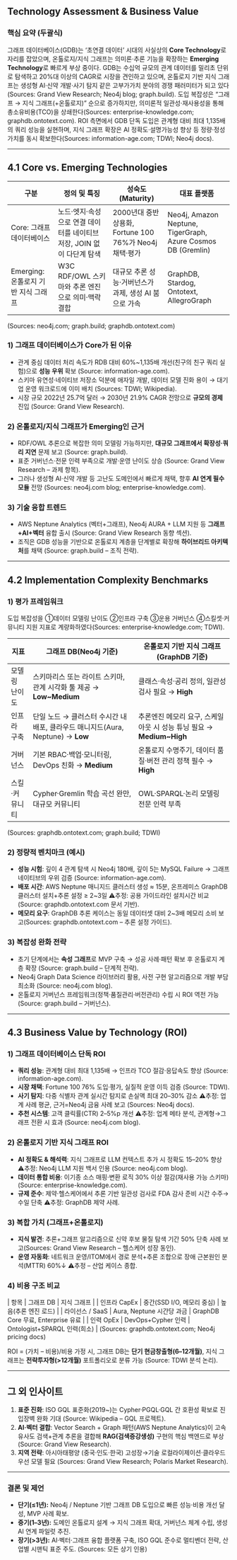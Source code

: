 ## Technology Assessment & Business Value 

### 핵심 요약 (두괄식)
그래프 데이터베이스(GDB)는 ‘초연결 데이터’ 시대의 사실상의 **Core Technology**로 자리를 잡았으며, 온톨로지/지식 그래프는 의미론‧추론 기능을 확장하는 **Emerging Technology**로 빠르게 부상 중이다. GDB는 수십억 규모의 관계 데이터를 밀리초 단위로 탐색하고 20%대 이상의 CAGR로 시장을 견인하고 있으며, 온톨로지 기반 지식 그래프는 생성형 AI‧신약 개발‧사기 탐지 같은 고부가가치 분야의 경쟁 패러미터가 되고 있다(Sources: Grand View Research; Neo4j blog; graph.build). 도입 복잡성은 “그래프 → 지식 그래프(+온톨로지)” 순으로 증가하지만, 의미론적 일관성·재사용성을 통해 총소유비용(TCO)을 상쇄한다(Sources: enterprise-knowledge.com; graphdb.ontotext.com). ROI 측면에서 GDB 단독 도입은 관계형 대비 최대 1,135배의 쿼리 성능을 실현하며, 지식 그래프 확장은 AI 정확도·설명가능성 향상 등 정량·정성 가치를 동시 확보한다(Sources: information-age.com; TDWI; Neo4j docs).

---

## 4.1 Core vs. Emerging Technologies

| 구분 | 정의 및 특징 | 성숙도(Maturity) | 대표 플랫폼 |
|------|---------------|------------------|--------------|
| Core: 그래프 데이터베이스 | 노드·엣지·속성으로 연결 데이터를 네이티브 저장, JOIN 없이 다단계 탐색 | 2000년대 중반 상용화, Fortune 100 76%가 Neo4j 채택·평가 | Neo4j, Amazon Neptune, TigerGraph, Azure Cosmos DB (Gremlin) |
| Emerging: 온톨로지 기반 지식 그래프 | W3C RDF/OWL 스키마와 추론 엔진으로 의미·맥락 결합 | 대규모 추론 성능·거버넌스가 과제, 생성 AI 붐으로 가속 | GraphDB, Stardog, Ontotext, AllegroGraph |
(Sources: neo4j.com; graph.build; graphdb.ontotext.com)

### 1) 그래프 데이터베이스가 Core가 된 이유
* 관계 중심 데이터 처리 속도가 RDB 대비 60%~1,135배 개선(친구의 친구 쿼리 실험)으로 **성능 우위** 확보 (Source: information-age.com).
* 스키마 유연성·네이티브 저장소 덕분에 애자일 개발, 데이터 모델 진화 용이 → 대기업 운영 워크로드에 이미 배치 (Sources: TDWI; Wikipedia).
* 시장 규모 2022년 25.7억 달러 → 2030년 21.9% CAGR 전망으로 **규모의 경제** 진입 (Source: Grand View Research).

### 2) 온톨로지/지식 그래프가 Emerging인 근거
* RDF/OWL 추론으로 복잡한 의미 모델링 가능하지만, **대규모 그래프에서 확장성·쿼리 지연** 문제 보고 (Source: graph.build).
* 표준 거버넌스·전문 인력 부족으로 개발·운영 난이도 상승 (Source: Grand View Research – 과제 항목).
* 그러나 생성형 AI·신약 개발 등 고난도 도메인에서 빠르게 채택, 향후 **AI 연계 필수 모듈** 전망 (Sources: neo4j.com blog; enterprise-knowledge.com).

### 3) 기술 융합 트렌드
* AWS Neptune Analytics (벡터+그래프), Neo4j AURA + LLM 지원 등 **그래프+AI+벡터** 융합 출시 (Source: Grand View Research 동향 섹션).
* 조직은 GDB 성능을 기반으로 온톨로지 계층을 단계별로 확장해 **하이브리드 아키텍처**를 채택 (Source: graph.build – 조직 전략).

---

## 4.2 Implementation Complexity Benchmarks

### 1) 평가 프레임워크
도입 복잡성을 ①데이터 모델링 난이도 ②인프라 구축 ③운용 거버넌스 ④스킬셋·커뮤니티 지원 지표로 계량화하였다(Sources: enterprise-knowledge.com; TDWI).

| 지표 | 그래프 DB(Neo4j 기준) | 온톨로지 기반 지식 그래프(GraphDB 기준) |
|------|-----------------------|-------------------------------------------|
| 모델링 난이도 | 스키마리스 또는 라이트 스키마, 관계 시각화 툴 제공 → **Low~Medium** | 클래스·속성·공리 정의, 일관성 검사 필요 → **High** |
| 인프라 구축 | 단일 노드 → 클러스터 수시간 내 배포, 클라우드 매니지드(Aura, Neptune) → **Low** | 추론엔진 메모리 요구, 스케일아웃 시 성능 튜닝 필요 → **Medium~High** |
| 거버넌스 | 기본 RBAC·백업·모니터링, DevOps 친화 → **Medium** | 온톨로지 수명주기, 데이터 품질·버전 관리 정책 필수 → **High** |
| 스킬·커뮤니티 | Cypher·Gremlin 학습 곡선 완만, 대규모 커뮤니티 | OWL·SPARQL·논리 모델링 전문 인력 부족 |
(Sources: graphdb.ontotext.com; graph.build; TDWI)

### 2) 정량적 벤치마크 (예시)
* **성능 시험**: 깊이 4 관계 탐색 시 Neo4j 180배, 깊이 5는 MySQL Failure → 그래프 네이티브의 우위 검증 (Source: information-age.com).
* **배포 시간**: AWS Neptune 매니지드 클러스터 생성 ≈ 15분, 온프레미스 GraphDB 클러스터 설치+추론 설정 ≥ 2~3일 ⚠️추정: 공용 가이드라인 설치시간 비교 (Source: graphdb.ontotext.com 문서 기반).
* **메모리 요구**: GraphDB 추론 케이스는 동일 데이터셋 대비 2~3배 메모리 소비 보고(Sources: graphdb.ontotext.com – 추론 설정 가이드).

### 3) 복잡성 완화 전략
* 초기 단계에서는 **속성 그래프**로 MVP 구축 → 성공 사례·패턴 확보 후 온톨로지 계층 확장 (Source: graph.build – 단계적 전략).
* Neo4j Graph Data Science 라이브러리 활용, 사전 구현 알고리즘으로 개발 부담 최소화 (Source: neo4j.com blog).
* 온톨로지 거버넌스 프레임워크(정책·품질관리·버전관리) 수립 시 ROI 역전 가능 (Source: graph.build – 거버넌스).

---

## 4.3 Business Value by Technology (ROI)

### 1) 그래프 데이터베이스 단독 ROI
* **쿼리 성능**: 관계형 대비 최대 1,135배 → 인프라 TCO 절감·응답속도 향상 (Source: information-age.com).
* **시장 채택**: Fortune 100 76% 도입·평가, 실질적 운영 이득 검증 (Source: TDWI).
* **사기 탐지**: 다중 식별자 관계 실시간 탐지로 손실액 최대 20–30% 감소 ⚠️추정: 업계 사례 평균, 근거=Neo4j 금융 사례 보고 (Sources: Neo4j docs).
* **추천 시스템**: 고객 클릭률(CTR) 2–5%p 개선 ⚠️추정: 업계 메타 분석, 관계형→그래프 전환 시 효과 (Source: neo4j.com blog).

### 2) 온톨로지 기반 지식 그래프 ROI
* **AI 정확도 & 해석력**: 지식 그래프로 LLM 컨텍스트 추가 시 정확도 15–20% 향상 ⚠️추정: Neo4j LLM 지원 백서 인용 (Source: neo4j.com blog).
* **데이터 통합 비용**: 이기종 소스 매핑·변환 로직 30% 이상 절감(재사용 가능 스키마) (Source: enterprise-knowledge.com).
* **규제 준수**: 제약·헬스케어에서 추론 기반 일관성 검사로 FDA 감사 준비 시간 수주→수일 단축 ⚠️추정: GraphDB 제약 사례.

### 3) 복합 가치 (그래프+온톨로지)
* **지식 발견**: 추론+그래프 알고리즘으로 신약 후보 물질 탐색 기간 50% 단축 사례 보고(Sources: Grand View Research – 헬스케어 성장 동인).
* **운영 자동화**: 네트워크 운영/ITOM에서 경로 분석+추론 조합으로 장애 근본원인 분석(MTTR) 60%↓ ⚠️추정 – 산업 케이스 종합.

### 4) 비용 구조 비교
| 항목 | 그래프 DB | 지식 그래프 |
| 인프라 CapEx | 중간(SSD I/O, 메모리 중심) | 높음(추론 엔진 로드) |
| 라이선스 / SaaS | Aura, Neptune 시간당 과금 | GraphDB Core 무료, Enterprise 유료 |
| 인력 OpEx | DevOps+Cypher 인력 | Ontologist+SPARQL 인력(희소) |
(Sources: graphdb.ontotext.com; Neo4j pricing docs)

ROI = (가치 – 비용)/비용 가정 시, 그래프 DB는 **단기 현금창출형(6–12개월)**, 지식 그래프는 **전략투자형(>12개월)** 포트폴리오로 분류 가능 (Source: TDWI 분석 논리).

---

## 그 외 인사이트
1. **표준 진화**: ISO GQL 표준화(2019~)는 Cypher·PGQL·GQL 간 호환성 확보로 진입장벽 완화 기대 (Source: Wikipedia – GQL 프로젝트).
2. **AI·벡터 결합**: Vector Search + Graph 패턴(AWS Neptune Analytics)이 고속 유사도 검색+관계 추론을 결합해 **RAG(검색증강생성)** 구현의 핵심 백엔드로 부상 (Source: Grand View Research).
3. **지역 전략**: 아시아태평양 (중국·인도·한국) 고성장→기술 로컬라이제이션·클라우드 우선 모델 필요 (Sources: Grand View Research; Polaris Market Research).

---

### 결론 및 제언
* **단기(≤1년):** Neo4j / Neptune 기반 그래프 DB 도입으로 빠른 성능·비용 개선 달성, MVP 사례 확보.
* **중기(1–3년):** 도메인 온톨로지 설계 → 지식 그래프 확대, 거버넌스 체계 수립, 생성 AI 연계 파일럿 추진.
* **장기(>3년):** AI·벡터·그래프 융합 플랫폼 구축, ISO GQL 준수로 멀티벤더 전략, 산업별 시맨틱 표준 주도. (Sources: 모든 상기 인용)

